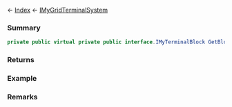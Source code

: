 ← [Index](Api-Index) ← [IMyGridTerminalSystem](Sandbox.ModAPI.Ingame.IMyGridTerminalSystem)

### Summary

```csharp
private public virtual private public interface.IMyTerminalBlock GetBlockWithName(string name)
```

### Returns

### Example

### Remarks

